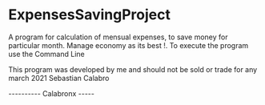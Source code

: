 # ExpensesSavingProject
A program for calculation of mensual expenses, to save money for particular month. Manage economy as its best !.
To execute the program use the Command Line

This program was developed by me and should not be sold or trade for any march
2021 Sebastian Calabro

---------- Calabronx -----


